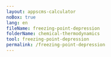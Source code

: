 ```yaml
---
layout: appscms-calculator
noBox: true
lang: en
fileName: freezing-point-depression
folderName: chemical-thermodynamics
tool: freezing-point-depression
permalink: /freezing-point-depression
---
```

